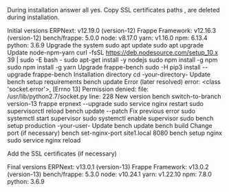 During installation answer all yes. Copy SSL certificates paths , are deleted during installation.

Initial versions
ERPNext: v12.19.0 (version-12)
Frappe Framework: v12.16.3 (version-12)
bench/frappe: 5.0.0
node: v8.17.0
yarn: v1.16.0
npm: 6.13.4
python: 3.6.9
Upgrade the system
sudo apt update
sudo apt upgrade
Update node-npm-yarn
curl -fsSL https://deb.nodesource.com/setup_10.x 39 | sudo -E bash -
sudo apt-get install -y nodejs
sudo npm install -g npm
sudo npm install -g yarn
Upgrade frappe-bench
sudo -H pip3 install --upgrade frappe-bench
Installation directory
cd -your-directory-
Update
bench setup requirements
bench update
Error (later resolved)
error: <class 'socket.error'>, [Errno 13] Permission denied: file: /usr/lib/python2.7/socket.py line: 228
New version
bench switch-to-branch version-13 frappe erpnext --upgrade
sudo service nginx restart
sudo supervisorctl reload
bench update --patch
Fix previous error
sudo systemctl start supervisor
sudo systemctl enable supervisor
sudo bench setup production -your-user-
Update
bench update
bench build
Change port (if necessary)
bench set-nginx-port site1.local 8080
bench setup nginx
sudo service nginx reload

Add the SSL certificates (if necessary)

Final versions
ERPNext: v13.0.1 (version-13)
Frappe Framework: v13.0.2 (version-13)
bench/frappe: 5.3.0
node: v10.24.1
yarn: v1.22.10
npm: 7.8.0
python: 3.6.9

